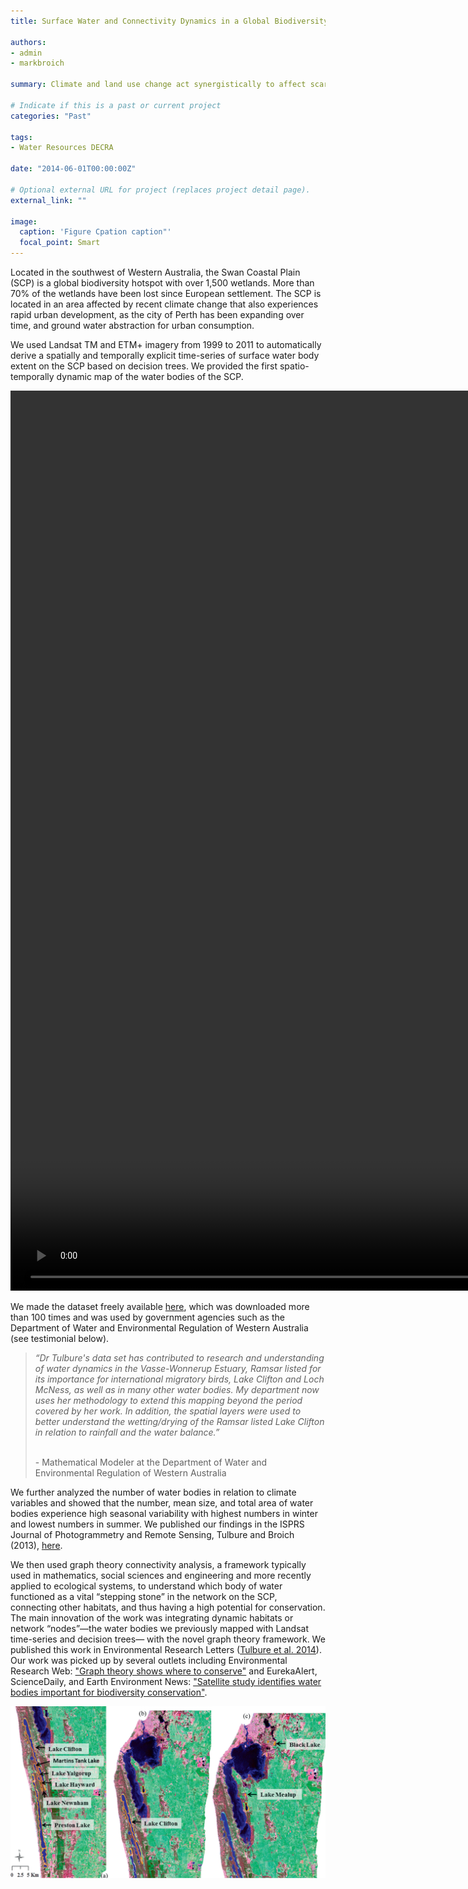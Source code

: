 ```yaml
---
title: Surface Water and Connectivity Dynamics in a Global Biodiversity Hotspot

authors:
- admin
- markbroich

summary: Climate and land use change act synergistically to affect scarce water resources, already under enormous pressure in Australia. This cross-disciplinary project aimed to quantify the climate-driven variability and impact of climate and land use change on surface water dynamics and connectivity. This research took a holistic approach integrating remote sensing and climate data, land use science, graph theory, and spatial statistics. The project focused on one of largest dryland basins in the world (the size of the four corner states), Australia’s Murray-Darling Basin (MDB).

# Indicate if this is a past or current project
categories: "Past"

tags:
- Water Resources DECRA

date: "2014-06-01T00:00:00Z"

# Optional external URL for project (replaces project detail page).
external_link: ""

image:
  caption: 'Figure Cpation caption"'
  focal_point: Smart
---
```


Located in the southwest of Western Australia, the Swan Coastal Plain (SCP) is a global biodiversity hotspot with over 1,500 wetlands. More than 70% of the wetlands have been lost since European settlement. The SCP is located in an area affected by recent climate change that also experiences rapid urban development, as the city of Perth has been expanding over time, and ground water abstraction for urban consumption. 
<p></p>
We used Landsat TM and ETM+ imagery from 1999 to 2011 to automatically derive a spatially and temporally explicit time-series of surface water body extent on the SCP based on decision trees. We provided the first spatio-temporally dynamic map of the water bodies of the SCP.
<p></p>
<video width = "2560px" height="1440px"/>
<source src="A1_cbrenfr2.mp4" type="video/mp4">
</video>

We made the dataset freely available <a href="https://datadryad.org/stash/dataset/doi:10.5061/dryad.50003">here</a>, which was downloaded more than 100 times and was used by government agencies such as the Department of Water and Environmental Regulation of Western Australia (see testimonial below).
<p></p>
<blockquote>
<i>“Dr Tulbure's data set has contributed to research and understanding of water 
dynamics in the Vasse-Wonnerup Estuary, Ramsar listed for its importance for 
international migratory birds, Lake Clifton and Loch McNess, as well as in many other 
water bodies. My department now uses her methodology to extend this mapping beyond 
the period covered by her work. In addition, the spatial layers were used to better understand the wetting/drying of the Ramsar listed Lake Clifton in relation to rainfall and the water balance.” </i>
<p></p>
<br>- Mathematical Modeler at the Department of Water and Environmental Regulation of Western Australia

</blockquote>
<p></p>
We further analyzed the number of water bodies in relation to climate variables and showed that the number, mean size, and total area of water bodies experience high seasonal variability with highest numbers in winter and lowest numbers in summer. We published our findings in the ISPRS Journal of Photogrammetry and Remote Sensing, Tulbure and Broich (2013), <a href=https://www.sciencedirect.com/science/article/abs/pii/S0924271613000300>here</a>.
<p></p>
We then used graph theory connectivity analysis, a framework typically used in mathematics, social sciences and engineering and more recently applied to ecological systems, to understand which body of water functioned as a vital “stepping stone” in the network on the SCP, connecting other habitats, and thus having a high potential for conservation. The main innovation of the work was integrating dynamic habitats or network “nodes”—the water bodies we previously mapped with Landsat time-series and decision trees— with the novel graph theory framework. We published this work in Environmental Research Letters (<a href=https://iopscience.iop.org/article/10.1088/1748-9326/9/11/114012>Tulbure et al. 2014</a>). Our work was picked up by several outlets including Environmental Research Web: <a href=https://iopscience.iop.org/article/10.1088/1748-9326/9/11/114012>"Graph theory shows where to conserve"</a> and EurekaAlert, ScienceDaily, and Earth Environment News: <a href=https://www.sciencedaily.com/releases/2015/01/150128093555.htm>"Satellite study identifies water bodies important for biodiversity conservation"</a>.
<p></p>
<img src="fig4.jpg" alt="Image not available">

